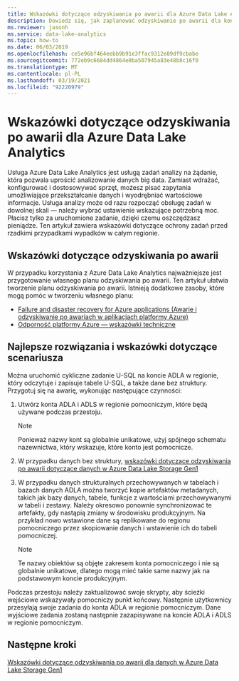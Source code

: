 ```yaml
---
title: Wskazówki dotyczące odzyskiwania po awarii dla Azure Data Lake Analytics
description: Dowiedz się, jak zaplanować odzyskiwanie po awarii dla kont Azure Data Lake Analytics.
ms.reviewer: jasonh
ms.service: data-lake-analytics
ms.topic: how-to
ms.date: 06/03/2019
ms.openlocfilehash: ce5e96bf464eebb9b91e3ffac9312e89df9cbabe
ms.sourcegitcommit: 772eb9c6684dd4864e0ba507945a83e48b8c16f0
ms.translationtype: MT
ms.contentlocale: pl-PL
ms.lasthandoff: 03/19/2021
ms.locfileid: "92220979"
---
```

# <a name="disaster-recovery-guidance-for-azure-data-lake-analytics"></a>Wskazówki dotyczące odzyskiwania po awarii dla Azure Data Lake Analytics

Usługa Azure Data Lake Analytics jest usługą zadań analizy na żądanie, która pozwala uprościć analizowanie danych big data. Zamiast wdrażać, konfigurować i dostosowywać sprzęt, możesz pisać zapytania umożliwiające przekształcanie danych i wyodrębniać wartościowe informacje. Usługa analizy może od razu rozpocząć obsługę zadań w dowolnej skali — należy wybrać ustawienie wskazujące potrzebną moc. Płacisz tylko za uruchomione zadanie, dzięki czemu oszczędzasz pieniądze. Ten artykuł zawiera wskazówki dotyczące ochrony zadań przed rzadkimi przypadkami wypadków w całym regionie.

## <a name="disaster-recovery-guidance"></a>Wskazówki dotyczące odzyskiwania po awarii

W przypadku korzystania z Azure Data Lake Analytics najważniejsze jest przygotowanie własnego planu odzyskiwania po awarii. Ten artykuł ułatwia tworzenie planu odzyskiwania po awarii. Istnieją dodatkowe zasoby, które mogą pomóc w tworzeniu własnego planu:
- [Failure and disaster recovery for Azure applications (Awarie i odzyskiwanie po awariach w aplikacjach platformy Azure)](/azure/architecture/reliability/disaster-recovery)
- [Odporność platformy Azure — wskazówki techniczne](/azure/architecture/checklist/resiliency-per-service)

## <a name="best-practices-and-scenario-guidance"></a>Najlepsze rozwiązania i wskazówki dotyczące scenariusza

Można uruchomić cykliczne zadanie U-SQL na koncie ADLA w regionie, który odczytuje i zapisuje tabele U-SQL, a także dane bez struktury.  Przygotuj się na awarię, wykonując następujące czynności:

1. Utwórz konta ADLA i ADLS w regionie pomocniczym, które będą używane podczas przestoju.

   > [!NOTE]
   > Ponieważ nazwy kont są globalnie unikatowe, użyj spójnego schematu nazewnictwa, który wskazuje, które konto jest pomocnicze.

2. W przypadku danych bez struktury, [wskazówki dotyczące odzyskiwania po awarii dotyczące danych w Azure Data Lake Storage Gen1](../data-lake-store/data-lake-store-disaster-recovery-guidance.md)

3. W przypadku danych strukturalnych przechowywanych w tabelach i bazach danych ADLA można tworzyć kopie artefaktów metadanych, takich jak bazy danych, tabele, funkcje z wartościami przechowywanymi w tabeli i zestawy. Należy okresowo ponownie synchronizować te artefakty, gdy nastąpią zmiany w środowisku produkcyjnym. Na przykład nowo wstawione dane są replikowane do regionu pomocniczego przez skopiowanie danych i wstawienie ich do tabeli pomocniczej.

   > [!NOTE]
   > Te nazwy obiektów są objęte zakresem konta pomocniczego i nie są globalnie unikatowe, dlatego mogą mieć takie same nazwy jak na podstawowym koncie produkcyjnym.

Podczas przestoju należy zaktualizować swoje skrypty, aby ścieżki wejściowe wskazywały pomocniczy punkt końcowy. Następnie użytkownicy przesyłają swoje zadania do konta ADLA w regionie pomocniczym. Dane wyjściowe zadania zostaną następnie zazapisywane na koncie ADLA i ADLS w regionie pomocniczym.

## <a name="next-steps"></a>Następne kroki

[Wskazówki dotyczące odzyskiwania po awarii dla danych w Azure Data Lake Storage Gen1](../data-lake-store/data-lake-store-disaster-recovery-guidance.md)
